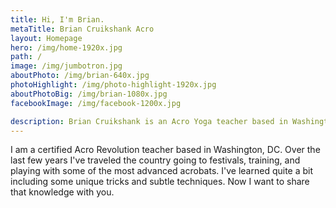 ```yaml
---
title: Hi, I'm Brian.
metaTitle: Brian Cruikshank Acro
layout: Homepage
hero: /img/home-1920x.jpg
path: /
image: /img/jumbotron.jpg
aboutPhoto: /img/brian-640x.jpg
photoHighlight: /img/photo-highlight-1920x.jpg
aboutPhotoBig: /img/brian-1080x.jpg
facebookImage: /img/facebook-1200x.jpg

description: Brian Cruikshank is an Acro Yoga teacher based in Washington, DC area. Check out his classes, workshops, and acro photography here.
---
```


I am a certified Acro Revolution teacher based in Washington, DC. Over the last few years I've traveled the country going to festivals, training, and playing with some of the most advanced acrobats. I've learned quite a bit including some unique tricks and subtle  techniques. Now I want to share that knowledge with you.
